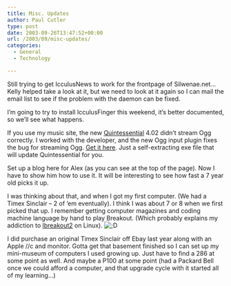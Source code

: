 ```yaml
---
title: Misc. Updates
author: Paul Cutler
type: post
date: 2003-09-26T13:47:52+00:00
url: /2003/09/misc-updates/
categories:
  - General
  - Technology

---
```

Still trying to get IcculusNews to work for the frontpage of Silwenae.net&#8230; Kelly helped take a look at it, but we need to look at it again so I can mail the email list to see if the problem with the daemon can be fixed.

I&#8217;m going to try to install IcculusFinger this weekend, it&#8217;s better documented, so we&#8217;ll see what happens.

If you use my music site, the new [Quintessential][1] 4.02 didn&#8217;t stream Ogg correctly. I worked with the developer, and the new Ogg input plugin fixes the bug for streaming Ogg. [Get it here][2]. Just a self-extracting exe file that will update Quintessential for you.

Set up a blog here for Alex (as you can see at the top of the page). Now I have to show him how to use it. It will be interesting to see how fast a 7 year old picks it up.

I was thinking about that, and when I got my first computer. (We had a Timex Sinclair &#8211; 2 of &#8217;em eventually). I think I was about 7 or 8 when we first picked that up. I remember getting computer magazines and coding machine language by hand to play Breakout. (Which probably explains my addiction to [lbreakout2][3] on Linux). <img src='https://i0.wp.com/www.silwenae.net/blogs/img/smilies/graysmilewinkgrin.gif?w=700' alt='&#59;&#68;' class='middle' data-recalc-dims="1" />

I did purchase an original Timex Sinclair off Ebay last year along with an Apple //c and monitor. Gotta get that basement finished so I can set up my mini-museum of computers I used growing up. Just have to find a 286 at some point as well. And maybe a P100 at some point (had a Packard Bell once we could afford a computer, and that upgrade cycle with it started all of my learning&#8230;)

 [1]: http://www.quinnware.com
 [2]: http://www.quinnware.com/list_plugins.php?type=input
 [3]: http://lgames.sourceforge.net/index.php?project=LBreakout2